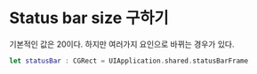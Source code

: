 # Status bar size 구하기

기본적인 값은 20이다.
하지만 여러가지 요인으로 바뀌는 경우가 있다.

```swift
let statusBar : CGRect = UIApplication.shared.statusBarFrame
```